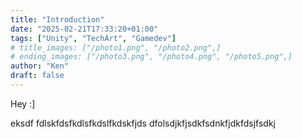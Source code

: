 ```yaml
---
title: "Introduction"
date: "2025-02-21T17:33:20+01:00"
tags: ["Unity", "TechArt", "Gamedev"]
# title_images: ["/photo1.png", "/photo2.png",]
# ending_images: ["/photo3.png", "/photo4.png", "/photo5.png",]
author: "Ken"
draft: false
---
```

<!-- introduction -->
Hey :]
<!--more-->
<!-- rest of the content -->
eksdf
fdlskfdsfkdlsfkdslfkdskfjds
dfolsdjkfjsdkfsdnkfjdkfdsjfsdkj
